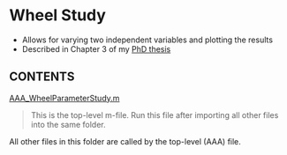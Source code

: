 # Wheel Study
- Allows for varying two independent variables and plotting the results
- Described in Chapter 3 of my [PhD thesis](../Thesis_AustinLines_FINAL.pdf)


## CONTENTS
[AAA_WheelParameterStudy.m](./AAA_WheelParameterStudy.m)
> This is the top-level m-file. Run this file after importing all other files into the same folder.

All other files in this folder are called by the top-level (AAA) file.
